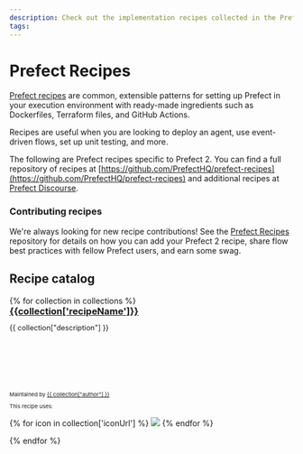 ```yaml
---
description: Check out the implementation recipes collected in the Prefect Recipes library.
tags:
---
```


# Prefect Recipes

[Prefect recipes](https://github.com/PrefectHQ/prefect-recipes) are common, extensible patterns for setting up Prefect in your execution environment with ready-made ingredients such as Dockerfiles, Terraform files, and GitHub Actions.

Recipes are useful when you are looking to deploy an agent, use event-driven flows, set up unit testing, and more.

The following are Prefect recipes specific to Prefect 2. You can find a full repository of recipes at [https://github.com/PrefectHQ/prefect-recipes](https://github.com/PrefectHQ/prefect-recipes) and additional recipes at [Prefect Discourse](https://discourse.prefect.io/).

### Contributing recipes

We're always looking for new recipe contributions! See the [Prefect Recipes](https://github.com/PrefectHQ/prefect-recipes#contributing--swag-) repository for details on how you can add your Prefect 2 recipe, share flow best practices with fellow Prefect users, and earn some swag.

## Recipe catalog

<!-- The code below is a jinja2 template that will be rendered by generate_catalog.py -->
<div class="recipe-grid">
{% for collection in collections %}
    <div class="recipe-item">
        <a href="{{ collection['recipeUrl'] }}">
            <h3 style="margin: 0">{{collection['recipeName']}}</h3>
        </a>
        <div style="height: 110px;">
            <p style="font-size: 0.8rem">
                {{ collection["description"] }}
            </p>
        </div>
        <p style="font-size: 0.6rem">
            Maintained by <a href="{{ collection["authorUrl"] }}">{{ collection["author"] }}</a>
        </p>
        <p style="font-size: 0.6rem">
            This recipe uses:
        </p>
        <p>
            {% for icon in collection['iconUrl'] %}
                <img src="{{ icon }}" >
            {% endfor %}
        </p>
    </div>
{% endfor %}
</div >
